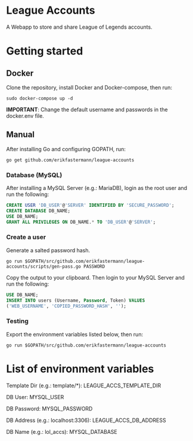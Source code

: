 # League Accounts

A Webapp to store and share League of Legends accounts.

# Getting started

## Docker

Clone the repository, install Docker and Docker-compose, then run:

```
sudo docker-compose up -d
```

**IMPORTANT**: Change the default username and passwords in the docker.env file.

## Manual

After installing Go and configuring GOPATH, run:

```
go get github.com/erikfastermann/league-accounts
```

### Database (MySQL)

After installing a MySQL Server (e.g.: MariaDB), login as the root user and run the following:

```sql
CREATE USER 'DB_USER'@'SERVER' IDENTIFIED BY 'SECURE_PASSWORD';
CREATE DATABASE DB_NAME;
USE DB_NAME;
GRANT ALL PRIVILEGES ON DB_NAME.* TO 'DB_USER'@'SERVER';
```

### Create a user

Generate a salted password hash.

```
go run $GOPATH/src/github.com/erikfastermann/league-accounts/scripts/gen-pass.go PASSWORD
```

Copy the output to your clipboard. Then login to your MySQL Server and run the following:

```sql
USE DB_NAME;
INSERT INTO users (Username, Password, Token) VALUES
('WEB_USERNAME', 'COPIED_PASSWORD_HASH', '');
```

### Testing

Export the environment variables listed below, then run:

```
go run $GOPATH/src/github.com/erikfastermann/league-accounts
```

# List of environment variables

Template Dir (e.g.: template/*): LEAGUE_ACCS_TEMPLATE_DIR

DB User: MYSQL_USER

DB Password: MYSQL_PASSWORD

DB Address (e.g.: localhost:3306): LEAGUE_ACCS_DB_ADDRESS

DB Name (e.g.: lol_accs): MYSQL_DATABASE


